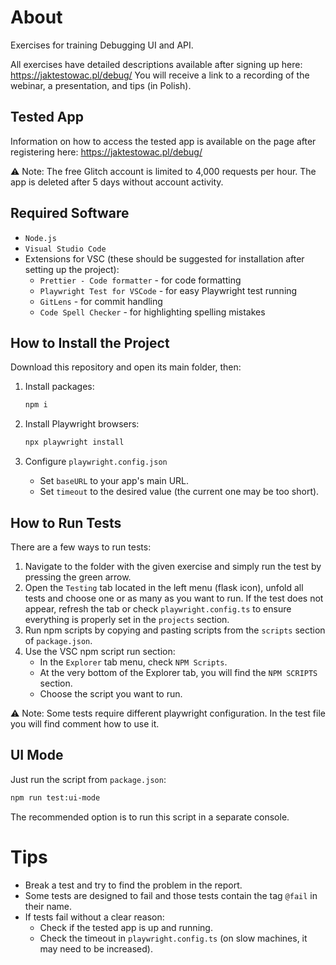 # About

Exercises for training Debugging UI and API.

All exercises have detailed descriptions available after signing up here:
https://jaktestowac.pl/debug/
You will receive a link to a recording of the webinar, a presentation, and tips (in Polish).

## Tested App

Information on how to access the tested app is available on the page after registering here: https://jaktestowac.pl/debug/

⚠️ Note: The free Glitch account is limited to 4,000 requests per hour. The app is deleted after 5 days without account activity.

## Required Software

- `Node.js`
- `Visual Studio Code`
- Extensions for VSC (these should be suggested for installation after setting up the project):
  - `Prettier - Code formatter` - for code formatting
  - `Playwright Test for VSCode` - for easy Playwright test running
  - `GitLens` - for commit handling
  - `Code Spell Checker` - for highlighting spelling mistakes

## How to Install the Project

Download this repository and open its main folder, then:

1. Install packages:

   ```sh
   npm i
   ```

2. Install Playwright browsers:

   ```sh
   npx playwright install
   ```

3. Configure `playwright.config.json`
   - Set `baseURL` to your app's main URL.
   - Set `timeout` to the desired value (the current one may be too short).

## How to Run Tests

There are a few ways to run tests:

1. Navigate to the folder with the given exercise and simply run the test by pressing the green arrow.
2. Open the `Testing` tab located in the left menu (flask icon), unfold all tests and choose one or as many as you want to run.
   If the test does not appear, refresh the tab or check `playwright.config.ts` to ensure everything is properly set in the `projects` section.
3. Run npm scripts by copying and pasting scripts from the `scripts` section of `package.json`.
4. Use the VSC npm script run section:
   - In the `Explorer` tab menu, check `NPM Scripts`.
   - At the very bottom of the Explorer tab, you will find the `NPM SCRIPTS` section.
   - Choose the script you want to run.

⚠️ Note: Some tests require different playwright configuration. In the test file you will find comment how to use it.

## UI Mode

Just run the script from `package.json`:

```sh
npm run test:ui-mode
```

The recommended option is to run this script in a separate console.

# Tips

- Break a test and try to find the problem in the report.
- Some tests are designed to fail and those tests contain the tag `@fail` in their name.
- If tests fail without a clear reason:
  - Check if the tested app is up and running.
  - Check the timeout in `playwright.config.ts` (on slow machines, it may need to be increased).

